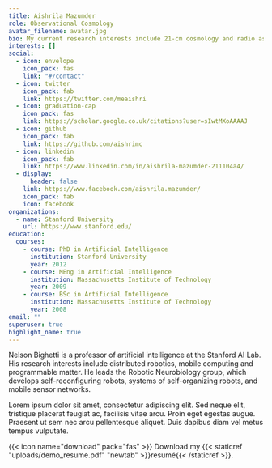 ```yaml
---
title: Aishrila Mazumder
role: Observational Cosmology
avatar_filename: avatar.jpg
bio: My current research interests include 21-cm cosmology and radio astronomy.
interests: []
social:
  - icon: envelope
    icon_pack: fas
    link: "#/contact"
  - icon: twitter
    icon_pack: fab
    link: https://twitter.com/meaishri
  - icon: graduation-cap
    icon_pack: fas
    link: https://scholar.google.co.uk/citations?user=sIwtMXoAAAAJ
  - icon: github
    icon_pack: fab
    link: https://github.com/aishrimc
  - icon: linkedin
    icon_pack: fab
    link: https://www.linkedin.com/in/aishrila-mazumder-211104a4/
  - display:
      header: false
    link: https://www.facebook.com/aishrila.mazumder/
    icon_pack: fab
    icon: facebook
organizations:
  - name: Stanford University
    url: https://www.stanford.edu/
education:
  courses:
    - course: PhD in Artificial Intelligence
      institution: Stanford University
      year: 2012
    - course: MEng in Artificial Intelligence
      institution: Massachusetts Institute of Technology
      year: 2009
    - course: BSc in Artificial Intelligence
      institution: Massachusetts Institute of Technology
      year: 2008
email: ""
superuser: true
highlight_name: true
---
```


Nelson Bighetti is a professor of artificial intelligence at the Stanford AI Lab. His research interests include distributed robotics, mobile computing and programmable matter. He leads the Robotic Neurobiology group, which develops self-reconfiguring robots, systems of self-organizing robots, and mobile sensor networks.

Lorem ipsum dolor sit amet, consectetur adipiscing elit. Sed neque elit, tristique placerat feugiat ac, facilisis vitae arcu. Proin eget egestas augue. Praesent ut sem nec arcu pellentesque aliquet. Duis dapibus diam vel metus tempus vulputate.

{{< icon name="download" pack="fas" >}} Download my {{< staticref "uploads/demo_resume.pdf" "newtab" >}}resumé{{< /staticref >}}.
